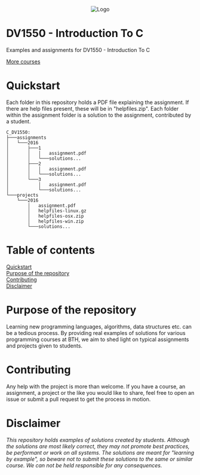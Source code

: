 <p align="center">
  <img alt="Logo" src="https://github.com/ProgrammingCoursesBTH/C_DV1550/raw/master/logo.png">
</p>

DV1550 - Introduction To C
======

Examples and assignments for DV1550 - Introduction To C

[More courses](https://github.com/ProgrammingCoursesBTH)

# Quickstart
<a name="quickstart"></a>

Each folder in this repository holds a PDF file explaining the assignment. If there are help files present, these will be in "helpfiles.zip". Each folder within the assignment folder is a solution to the assignment, contributed by a student.

```
C_DV1550:
├───assignments
│   └───2016
│       ├───1
│       │   │   assignment.pdf
│       │   └───solutions...
│       ├───2
│       │   │   assignment.pdf
│       │   └───solutions...
│       └───3
│           │   assignment.pdf
│           └───solutions...
└───projects
    └───2016
        │   assignment.pdf
        │   helpfiles-linux.gz
        │   helpfiles-osx.zip
        │   helpfiles-win.zip
        └───solutions...
```

# Table of contents

[Quickstart](#quickstart)<br/>
[Purpose of the repository]("#purpose")<br />
[Contributing](#contributing)<br/>
[Disclaimer](#disclaimer)

# Purpose of the repository
<a name="purpose"></a>

Learning new programming languages, algorithms, data structures etc. can be a tedious process. By providing real examples of solutions for various programming courses at BTH, we aim to shed light on typical assignments and projects given to students.

# Contributing
<a name="contributing"></a>

Any help with the project is more than welcome. If you have a course, an assignment, a project or the like you would like to share, feel free to open an issue or submit a pull request to get the process in motion.

# Disclaimer
<a name="disclaimer"></a>

_This repository holds examples of solutions created by students. Although the solutions are most likely correct, they may not promote best practices, be performant or work on all systems. The solutions are meant for "learning by example", so beware not to submit these solutions to the same or similar course. We can not be held responsible for any consequences._
